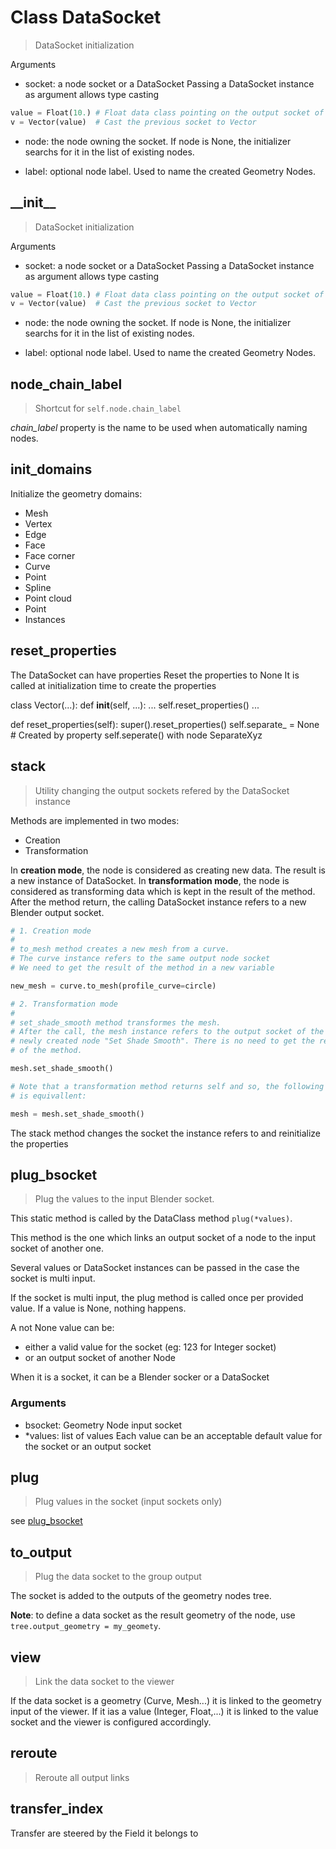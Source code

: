 
# Class DataSocket

> DataSocket initialization
  
Arguments

- socket: a node socket or a DataSocket
Passing a DataSocket instance as argument allows type casting

```python
value = Float(10.) # Float data class pointing on the output socket of node "Value"
v = Vector(value)  # Cast the previous socket to Vector
```

- node: the node owning the socket. If node is None, the initializer searchs for it in the list
of existing nodes.

- label: optional node label. Used to name the created Geometry Nodes.
  
  

## \_\_init\_\_

> DataSocket initialization
  
Arguments

- socket: a node socket or a DataSocket
Passing a DataSocket instance as argument allows type casting

```python
value = Float(10.) # Float data class pointing on the output socket of node "Value"
v = Vector(value)  # Cast the previous socket to Vector
```

- node: the node owning the socket. If node is None, the initializer searchs for it in the list
of existing nodes.

- label: optional node label. Used to name the created Geometry Nodes.
  
  

## node_chain_label

> Shortcut for `self.node.chain_label`
  
_chain_label_ property is the name to be used when automatically naming nodes.



## init_domains

Initialize the geometry domains:
- Mesh
- Vertex
- Edge
- Face
- Face corner
- Curve
- Point
- Spline
- Point cloud
- Point
- Instances
  
  

## reset_properties

The DataSocket can have properties
Reset the properties to None
It is called at initialization time to create the properties

class Vector(...):
def __init__(self, ...):
...
self.reset_properties()
...

def reset_properties(self):
super().reset_properties()
self.separate_ = None      # Created by property self.seperate() with node SeparateXyz


## stack

> Utility changing the output sockets refered by the DataSocket instance
  
Methods are implemented in two modes:
- Creation
- Transformation
  
In **creation mode**, the node is considered as creating new data. The result is a new instance of DataSocket.
In **transformation mode**, the node is considered as transforming data which is kept in the result of the method.
After the method return, the calling DataSocket instance refers to a new Blender output socket.

```python
# 1. Creation mode
#
# to_mesh method creates a new mesh from a curve.
# The curve instance refers to the same output node socket
# We need to get the result of the method in a new variable

new_mesh = curve.to_mesh(profile_curve=circle)

# 2. Transformation mode
#
# set_shade_smooth method transformes the mesh.
# After the call, the mesh instance refers to the output socket of the
# newly created node "Set Shade Smooth". There is no need to get the result
# of the method.

mesh.set_shade_smooth()

# Note that a transformation method returns self and so, the following line
# is equivallent:

mesh = mesh.set_shade_smooth()
```

The stack method changes the socket the instance refers to and reinitialize the
properties



## plug_bsocket

> Plug the values to the input Blender socket.
  
This static method is called by the DataClass method `plug(*values)`.

This method is the one which links an output socket of a node to the input
socket of another one.

Several values or DataSocket instances can be passed in the case the socket is
multi input.

If the socket is multi input, the plug method is called once per provided value.
If a value is None, nothing happens.

A not None value can be:
- either a valid value for the socket (eg: 123 for Integer socket)
- or an output socket of another Node
  
When it is a socket, it can be a Blender socker or a DataSocket

### Arguments

- bsocket: Geometry Node input socket
- *values: list of values
  Each value can be an acceptable default value for the socket
  or an output socket 
  
  
  

## plug

> Plug values in the socket (input sockets only)
  
see [plug_bsocket](#plug_bsocket)



## to_output

> Plug the data socket to the group output
  
The socket is added to the outputs of the geometry nodes tree.

**Note**: to define a data socket as the result geometry of the node, use `tree.output_geometry = my_geomety`.



## view

> Link the data socket to the viewer
  
If the data socket is a geometry (Curve, Mesh...) it is linked to the geometry input of the viewer.
If it ias a value (Integer, Float,...) it is linked to the value socket and the viewer is configured
accordingly.



## reroute

> Reroute all output links
  
  

## transfer_index

Transfer are steered by the Field it belongs to
